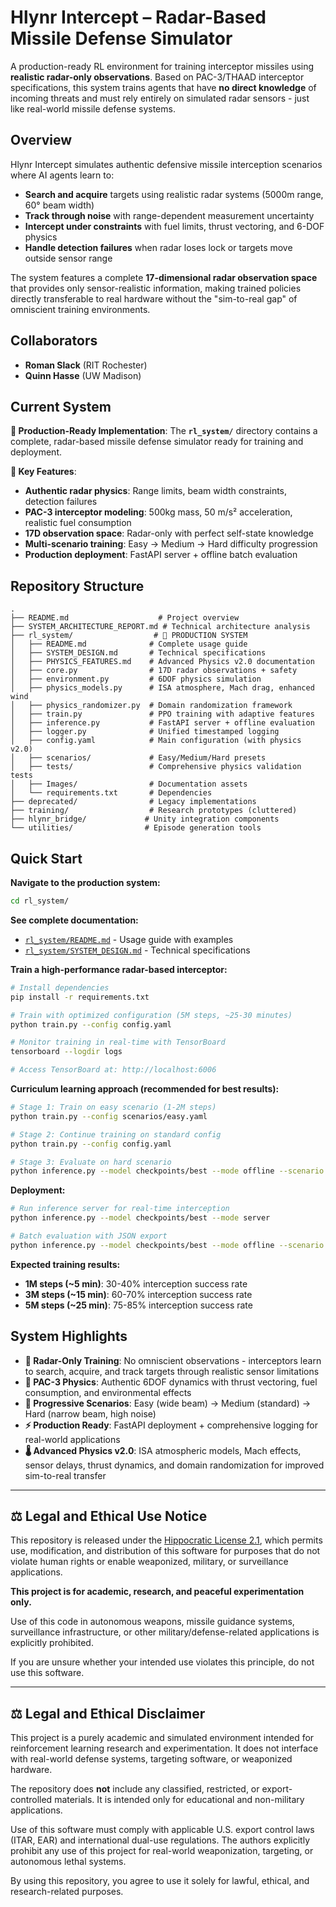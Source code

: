 # Hlynr Intercept – Radar-Based Missile Defense Simulator

A production-ready RL environment for training interceptor missiles using **realistic radar-only observations**. Based on PAC-3/THAAD interceptor specifications, this system trains agents that have **no direct knowledge** of incoming threats and must rely entirely on simulated radar sensors - just like real-world missile defense systems.

## Overview

Hlynr Intercept simulates authentic defensive missile interception scenarios where AI agents learn to:
- **Search and acquire** targets using realistic radar systems (5000m range, 60° beam width)
- **Track through noise** with range-dependent measurement uncertainty  
- **Intercept under constraints** with fuel limits, thrust vectoring, and 6-DOF physics
- **Handle detection failures** when radar loses lock or targets move outside sensor range

The system features a complete **17-dimensional radar observation space** that provides only sensor-realistic information, making trained policies directly transferable to real hardware without the "sim-to-real gap" of omniscient training environments.

## Collaborators

* **Roman Slack** (RIT Rochester)
* **Quinn Hasse** (UW Madison)

## Current System

**🎯 Production-Ready Implementation**: The **`rl_system/`** directory contains a complete, radar-based missile defense simulator ready for training and deployment.

**📡 Key Features**:
- **Authentic radar physics**: Range limits, beam width constraints, detection failures
- **PAC-3 interceptor modeling**: 500kg mass, 50 m/s² acceleration, realistic fuel consumption
- **17D observation space**: Radar-only with perfect self-state knowledge
- **Multi-scenario training**: Easy → Medium → Hard difficulty progression
- **Production deployment**: FastAPI server + offline batch evaluation


## Repository Structure

```
.
├── README.md                    # Project overview
├── SYSTEM_ARCHITECTURE_REPORT.md # Technical architecture analysis  
├── rl_system/                  # 🚀 PRODUCTION SYSTEM
│   ├── README.md              # Complete usage guide
│   ├── SYSTEM_DESIGN.md       # Technical specifications
│   ├── PHYSICS_FEATURES.md    # Advanced Physics v2.0 documentation
│   ├── core.py                # 17D radar observations + safety
│   ├── environment.py         # 6DOF physics simulation
│   ├── physics_models.py      # ISA atmosphere, Mach drag, enhanced wind
│   ├── physics_randomizer.py  # Domain randomization framework
│   ├── train.py               # PPO training with adaptive features
│   ├── inference.py           # FastAPI server + offline evaluation
│   ├── logger.py              # Unified timestamped logging
│   ├── config.yaml            # Main configuration (with physics v2.0)
│   ├── scenarios/             # Easy/Medium/Hard presets
│   ├── tests/                 # Comprehensive physics validation tests
│   ├── Images/                # Documentation assets
│   └── requirements.txt       # Dependencies
├── deprecated/                # Legacy implementations
├── training/                  # Research prototypes (cluttered)
├── hlynr_bridge/             # Unity integration components
└── utilities/                # Episode generation tools
```

## Quick Start

**Navigate to the production system:**
```bash
cd rl_system/
```

**See complete documentation:**
- [`rl_system/README.md`](rl_system/README.md) - Usage guide with examples
- [`rl_system/SYSTEM_DESIGN.md`](rl_system/SYSTEM_DESIGN.md) - Technical specifications

**Train a high-performance radar-based interceptor:**
```bash
# Install dependencies
pip install -r requirements.txt

# Train with optimized configuration (5M steps, ~25-30 minutes)
python train.py --config config.yaml

# Monitor training in real-time with TensorBoard
tensorboard --logdir logs

# Access TensorBoard at: http://localhost:6006
```

**Curriculum learning approach (recommended for best results):**
```bash
# Stage 1: Train on easy scenario (1-2M steps)
python train.py --config scenarios/easy.yaml

# Stage 2: Continue training on standard config
python train.py --config config.yaml

# Stage 3: Evaluate on hard scenario
python inference.py --model checkpoints/best --mode offline --scenario hard
```

**Deployment:**
```bash
# Run inference server for real-time interception
python inference.py --model checkpoints/best --mode server

# Batch evaluation with JSON export
python inference.py --model checkpoints/best --mode offline --scenario medium
```

**Expected training results:**
- **1M steps (~5 min)**: 30-40% interception success rate
- **3M steps (~15 min)**: 60-70% interception success rate
- **5M steps (~25 min)**: 75-85% interception success rate

## System Highlights

* **🎯 Radar-Only Training**: No omniscient observations - interceptors learn to search, acquire, and track targets through realistic sensor limitations
* **🚀 PAC-3 Physics**: Authentic 6DOF dynamics with thrust vectoring, fuel consumption, and environmental effects
* **📡 Progressive Scenarios**: Easy (wide beam) → Medium (standard) → Hard (narrow beam, high noise)
* **⚡ Production Ready**: FastAPI deployment + comprehensive logging for real-world applications
* **🌡️ Advanced Physics v2.0**: ISA atmospheric models, Mach effects, sensor delays, thrust dynamics, and domain randomization for improved sim-to-real transfer

---

## ⚖️ Legal and Ethical Use Notice

This repository is released under the [Hippocratic License 2.1](./LICENSE), which permits use, modification, and distribution of this software for purposes that do not violate human rights or enable weaponized, military, or surveillance applications.

**This project is for academic, research, and peaceful experimentation only.**

Use of this code in autonomous weapons, missile guidance systems, surveillance infrastructure, or other military/defense-related applications is explicitly prohibited.

If you are unsure whether your intended use violates this principle, do not use this software.


---

## ⚖️ Legal and Ethical Disclaimer

This project is a purely academic and simulated environment intended for reinforcement learning research and experimentation. It does not interface with real-world defense systems, targeting software, or weaponized hardware.

The repository does **not** include any classified, restricted, or export-controlled materials. It is intended only for educational and non-military applications.

Use of this software must comply with applicable U.S. export control laws (ITAR, EAR) and international dual-use regulations. The authors explicitly prohibit any use of this project for real-world weaponization, targeting, or autonomous lethal systems.

By using this repository, you agree to use it solely for lawful, ethical, and research-related purposes.

